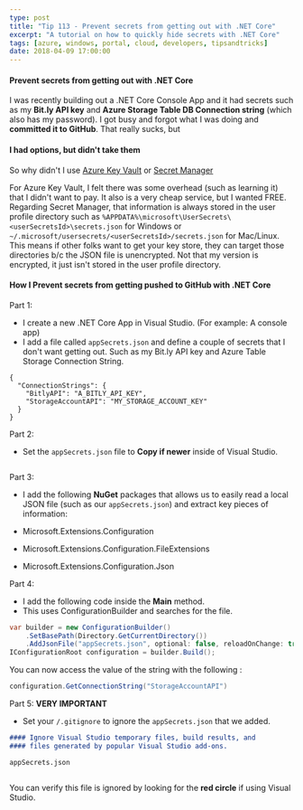 ```yaml
---
type: post
title: "Tip 113 - Prevent secrets from getting out with .NET Core"
excerpt: "A tutorial on how to quickly hide secrets with .NET Core"
tags: [azure, windows, portal, cloud, developers, tipsandtricks]
date: 2018-04-09 17:00:00
---
```


#### Prevent secrets from getting out with .NET Core

I was recently building out a .NET Core Console App and it had secrets such as my **Bit.ly API key** and **Azure Storage Table DB Connection string** (which also has my password). I got busy and forgot what I was doing and **committed it to GitHub**. That really sucks, but 

#### I had options, but didn't take them

So why didn't I use [Azure Key Vault](https://azure.microsoft.com/en-us/services/key-vault?WT.mc_id=azure-azuredevtips-micrum) or [Secret Manager](https://docs.microsoft.com/en-us/aspnet/core/security/app-secrets?tabs=visual-studio?WT.mc_id=docs-azuredevtips-micrum)

For Azure Key Vault, I felt there was some overhead (such as learning it) that I didn't want to pay. It also is a very cheap service, but I wanted FREE. Regarding Secret Manager, that information is always stored in the user profile directory such as `%APPDATA%\microsoft\UserSecrets\<userSecretsId>\secrets.json` for Windows or `~/.microsoft/usersecrets/<userSecretsId>/secrets.json` for Mac/Linux. This means if other folks want to get your key store, they can target those directories b/c the JSON file is unencrypted. Not that my version is encrypted, it just isn't stored in the user profile directory. 

#### How I Prevent secrets from getting pushed to GitHub with .NET Core

Part 1:  

* I create a new .NET Core App in Visual Studio. (For example: A console app)
* I add a file called `appSecrets.json` and define a couple of secrets that I don't want getting out. Such as my Bit.ly API key and Azure Table Storage Connection String.

```asciidoc
{
  "ConnectionStrings": {
    "BitlyAPI": "A_BITLY_API_KEY",
    "StorageAccountAPI": "MY_STORAGE_ACCOUNT_KEY"
  }
}
```

Part 2:

* Set the `appSecrets.json` file to **Copy if newer** inside of Visual Studio.

<img :src="$withBase('/files/azconsecret1.png')">

Part 3:

* I add the following **NuGet** packages that allows us to easily read a local JSON file (such as our `appSecrets.json`) and extract key pieces of information:

* Microsoft.Extensions.Configuration
* Microsoft.Extensions.Configuration.FileExtensions
* Microsoft.Extensions.Configuration.Json

Part 4:

* I add the following code inside the **Main** method. 
* This uses ConfigurationBuilder and searches for the file.

```csharp
var builder = new ConfigurationBuilder()
    .SetBasePath(Directory.GetCurrentDirectory())
    .AddJsonFile("appSecrets.json", optional: false, reloadOnChange: true);
IConfigurationRoot configuration = builder.Build();
```

You can now access the value of the string with the following :

```csharp
configuration.GetConnectionString("StorageAccountAPI")
```

Part 5: **VERY IMPORTANT**

* Set your `/.gitignore` to ignore the `appSecrets.json` that we added.

```markdown
#### Ignore Visual Studio temporary files, build results, and
#### files generated by popular Visual Studio add-ons.

appSecrets.json
```

<img :src="$withBase('/files/azconsecret2.png')">

You can verify this file is ignored by looking for the **red circle** if using Visual Studio. 

<img :src="$withBase('/files/azconsecret3.png')">

